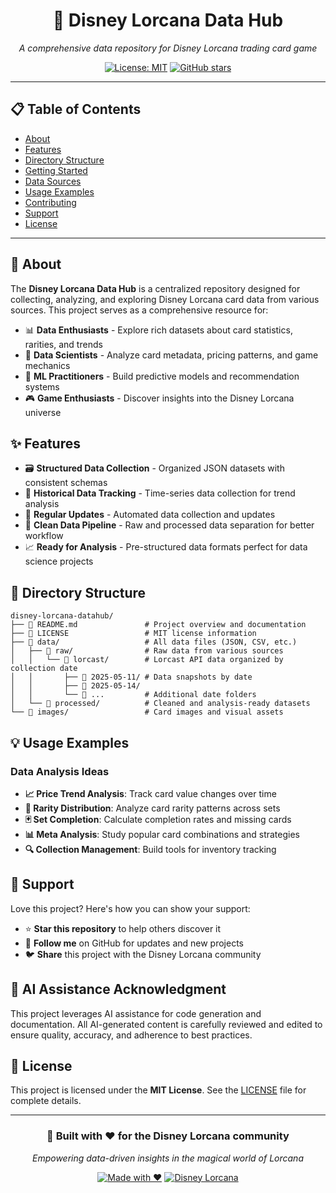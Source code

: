 <div align="center">

# 🏰 Disney Lorcana Data Hub

*A comprehensive data repository for Disney Lorcana trading card game*

[![License: MIT](https://img.shields.io/badge/License-MIT-yellow.svg)](https://opensource.org/licenses/MIT)
[![GitHub stars](https://img.shields.io/github/stars/bertcafecito/disney-lorcana-datahub?style=social)](https://github.com/bertcafecito/disney-lorcana-datahub/stargazers)

</div>

---

## 📋 Table of Contents

- [About](#about)
- [Features](#features)
- [Directory Structure](#directory-structure)
- [Getting Started](#getting-started)
- [Data Sources](#data-sources)
- [Usage Examples](#usage-examples)
- [Contributing](#contributing)
- [Support](#support)
- [License](#license)

---

## 🎯 About

The **Disney Lorcana Data Hub** is a centralized repository designed for collecting, analyzing, and exploring Disney Lorcana card data from various sources. This project serves as a comprehensive resource for:

- 📊 **Data Enthusiasts** - Explore rich datasets about card statistics, rarities, and trends
- 🔬 **Data Scientists** - Analyze card metadata, pricing patterns, and game mechanics
- 🤖 **ML Practitioners** - Build predictive models and recommendation systems
- 🎮 **Game Enthusiasts** - Discover insights into the Disney Lorcana universe

## ✨ Features

- 🗃️ **Structured Data Collection** - Organized JSON datasets with consistent schemas
- 📅 **Historical Data Tracking** - Time-series data collection for trend analysis
- 🔄 **Regular Updates** - Automated data collection and updates
- 🧹 **Clean Data Pipeline** - Raw and processed data separation for better workflow
- 📈 **Ready for Analysis** - Pre-structured data formats perfect for data science projects

## 📁 Directory Structure

```plaintext
disney-lorcana-datahub/
├── 📄 README.md               # Project overview and documentation
├── 📄 LICENSE                 # MIT license information
├── 📂 data/                   # All data files (JSON, CSV, etc.)
│   ├── 📂 raw/                # Raw data from various sources
│   │   └── 📂 lorcast/        # Lorcast API data organized by collection date
│   │       ├── 📂 2025-05-11/ # Data snapshots by date
│   │       ├── 📂 2025-05-14/
│   │       └── 📂 ...         # Additional date folders
│   └── 📂 processed/          # Cleaned and analysis-ready datasets
└── 📂 images/                 # Card images and visual assets
```

## 💡 Usage Examples

### Data Analysis Ideas

- **📈 Price Trend Analysis**: Track card value changes over time
- **🎯 Rarity Distribution**: Analyze card rarity patterns across sets
- **🃏 Set Completion**: Calculate completion rates and missing cards
- **📊 Meta Analysis**: Study popular card combinations and strategies
- **🔍 Collection Management**: Build tools for inventory tracking

## 💖 Support

Love this project? Here's how you can show your support:

- ⭐ **Star this repository** to help others discover it
- 👥 **Follow me** on GitHub for updates and new projects
- 🐦 **Share** this project with the Disney Lorcana community

## 🤖 AI Assistance Acknowledgment

This project leverages AI assistance for code generation and documentation. All AI-generated content is carefully reviewed and edited to ensure quality, accuracy, and adherence to best practices.

## 📄 License

This project is licensed under the **MIT License**. See the [LICENSE](LICENSE) file for complete details.

---

<div align="center">

### 🏰 Built with ❤️ for the Disney Lorcana community

*Empowering data-driven insights in the magical world of Lorcana*

[![Made with ❤️](https://img.shields.io/badge/Made%20with-❤️-red.svg)](https://github.com/bertcafecito/disney-lorcana-datahub)
[![Disney Lorcana](https://img.shields.io/badge/Disney-Lorcana-blue.svg)](https://www.disneylorcana.com/)

</div>

